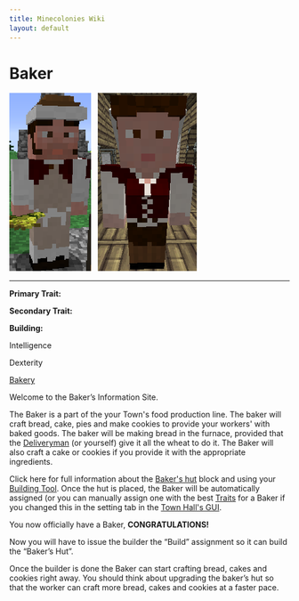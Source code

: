 ```yaml
---
title: Minecolonies Wiki
layout: default
---
```

# Baker

<div class="infobox box text-center">
<img src="../../assets/images/workers/Baker_M.png" alt="Baker Male" />&nbsp;&nbsp;&nbsp;<img src="../../assets/images/workers/Baker_F.png" alt="Baker Female" />
<hr />
  <div class="row section-text text-left">
    <div class="col">
      <p><strong>Primary Trait:</strong></p>
      <p><strong>Secondary Trait:</strong></p>
      <p><strong>Building:</strong></p>
    </div>
    <div class="col">
      <p class="traitp">Intelligence</p>
      <p class="traits">Dexterity</p>
      <p><a href="../buildings/bakery">Bakery</a></p>
    </div>
  </div>
</div>

Welcome to the Baker’s Information Site.

The Baker is a part of the your Town's food production line. The baker will craft bread, cake, pies and make cookies to provide your workers' with baked goods. The baker will be making bread in the furnace, provided that the [Deliveryman](../workers/deliveryman) (or yourself) give it all the wheat to do it. The Baker will also craft a cake or cookies if you provide it with the appropriate ingredients. 

Click here for full information about the [Baker's hut](../buildings/bakery) block and using your [Building Tool](../items/buildingtool). Once the hut is placed, the Baker will be automatically assigned (or you can manually assign one with the best [Traits](../systems/workerinfo) for a Baker if you changed this in the setting tab in the [Town Hall's GUI](../../source/buildings/townhall).

You now officially have a Baker, **CONGRATULATIONS!**

Now you will have to issue the builder the “Build” assignment so it can build the “Baker’s Hut”.

Once the builder is done the Baker can start crafting bread, cakes and cookies right away. You should think about upgrading the baker’s hut so that the worker can craft more bread, cakes and cookies at a faster pace. 
